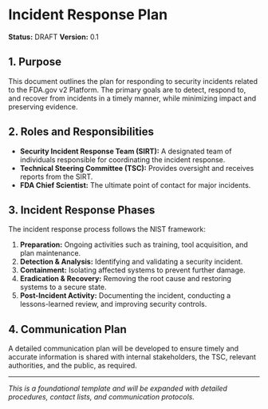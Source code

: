 # Incident Response Plan

**Status:** DRAFT
**Version:** 0.1

## 1. Purpose

This document outlines the plan for responding to security incidents related to the FDA.gov v2 Platform. The primary goals are to detect, respond to, and recover from incidents in a timely manner, while minimizing impact and preserving evidence.

## 2. Roles and Responsibilities

*   **Security Incident Response Team (SIRT):** A designated team of individuals responsible for coordinating the incident response.
*   **Technical Steering Committee (TSC):** Provides oversight and receives reports from the SIRT.
*   **FDA Chief Scientist:** The ultimate point of contact for major incidents.

## 3. Incident Response Phases

The incident response process follows the NIST framework:

1.  **Preparation:** Ongoing activities such as training, tool acquisition, and plan maintenance.
2.  **Detection & Analysis:** Identifying and validating a security incident.
3.  **Containment:** Isolating affected systems to prevent further damage.
4.  **Eradication & Recovery:** Removing the root cause and restoring systems to a secure state.
5.  **Post-Incident Activity:** Documenting the incident, conducting a lessons-learned review, and improving security controls.

## 4. Communication Plan

A detailed communication plan will be developed to ensure timely and accurate information is shared with internal stakeholders, the TSC, relevant authorities, and the public, as required.

---
*This is a foundational template and will be expanded with detailed procedures, contact lists, and communication protocols.* 